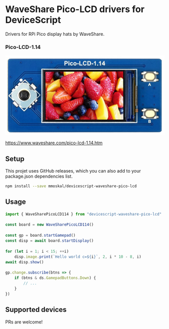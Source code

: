 # WaveShare Pico-LCD drivers for DeviceScript

Drivers for RPi Pico display hats by WaveShare.

### Pico-LCD-1.14

![Pico-LCD-1.14](assets/pico-lcd-114.png)

https://www.waveshare.com/pico-lcd-1.14.htm

## Setup

This projet uses GitHub releases, which you can also add to your package.json dependencies list.

```bash
npm install --save mmoskal/devicescript-waveshare-pico-lcd
```

## Usage

```ts
import { WaveSharePicoLCD114 } from "devicescript-waveshare-pico-lcd"

const board = new WaveSharePicoLCD114()

const gp = board.startGamepad()
const disp = await board.startDisplay()

for (let i = 1; i < 15; ++i)
    disp.image.print(`Hello world c=${i}`, 2, i * 10 - 8, i)
await disp.show()

gp.change.subscribe(btns => {
    if (btns & ds.GamepadButtons.Down) {
        // ...
    }
})
```

## Supported devices

PRs are welcome!
